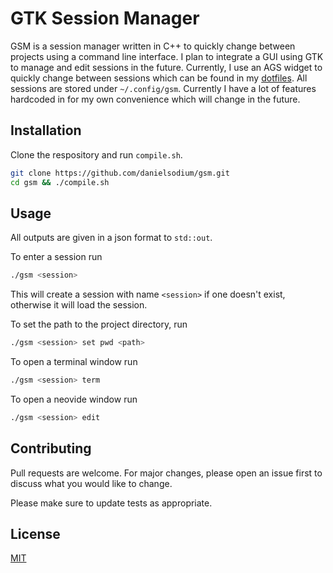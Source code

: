 # GTK Session Manager

GSM is a session manager written in C++ to quickly change between projects using a command line interface. I plan to integrate a GUI using GTK to manage and edit sessions in the future. Currently, I use an AGS widget to quickly change between sessions which can be found in my [dotfiles](https://github.com/danielsodium/dotfiles). All sessions are stored under `~/.config/gsm`. Currently I have a lot of features hardcoded in for my own convenience which will change in the future.

## Installation

Clone the respository and run `compile.sh`.

```bash
git clone https://github.com/danielsodium/gsm.git
cd gsm && ./compile.sh
```

## Usage
All outputs are given in a json format to `std::out`.

To enter a session run
```bash
./gsm <session>
```
This will create a session with name `<session>` if one doesn't exist, otherwise it will load the session.

To set the path to the project directory, run
```bash
./gsm <session> set pwd <path>
```
To open a terminal window run
```bash
./gsm <session> term
```
To open a neovide window run
```bash
./gsm <session> edit
```

## Contributing

Pull requests are welcome. For major changes, please open an issue first
to discuss what you would like to change.

Please make sure to update tests as appropriate.

## License

[MIT](https://choosealicense.com/licenses/mit/)
